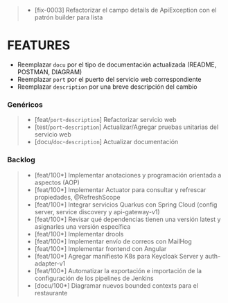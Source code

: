 > - [fix-0003]  Refactorizar el campo details de ApiException con el patrón builder para lista

# FEATURES
- Reemplazar `docu` por el tipo de documentación actualizada (README, POSTMAN, DIAGRAM)
- Reemplazar `port` por el puerto del servicio web correspondiente 
- Reemplazar `description` por una breve descripción del cambio

### Genéricos
> - [feat/`port`-`description`] Refactorizar servicio web
> - [test/`port`-`description`] Actualizar/Agregar pruebas unitarias del servicio web
> - [docu/`doc`-`description`] Actualizar documentación

### Backlog
> - [feat/100*]  Implementar anotaciones y programación orientada a aspectos (AOP)
> - [feat/100*]  Implementar Actuator para consultar y refrescar propiedades, @RefreshScope
> - [feat/100*]  Integrar servicios Quarkus con Spring Cloud (config server, service discovery y api-gateway-v1)
> - [feat/100*]  Revisar qué dependencias tienen una versión latest y asignarles una versión específica
> - [feat/100*]  Implementar drools
> - [feat/100*]  Implementar envío de correos con MailHog
> - [feat/100*]  Implementar frontend con Angular
> - [feat/100*]  Agregar manifiesto K8s para Keycloak Server y auth-adapter-v1
> - [feat/100*]  Automatizar la exportación e importación de la configuración de los pipelines de Jenkins
> - [docu/100*]  Diagramar nuevos bounded contexts para el restaurante
